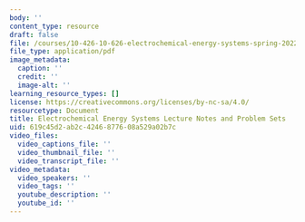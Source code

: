 ```yaml
---
body: ''
content_type: resource
draft: false
file: /courses/10-426-10-626-electrochemical-energy-systems-spring-2022/mit10_426_10_626s22_cr.pdf
file_type: application/pdf
image_metadata:
  caption: ''
  credit: ''
  image-alt: ''
learning_resource_types: []
license: https://creativecommons.org/licenses/by-nc-sa/4.0/
resourcetype: Document
title: Electrochemical Energy Systems Lecture Notes and Problem Sets
uid: 619c45d2-ab2c-4246-8776-08a529a02b7c
video_files:
  video_captions_file: ''
  video_thumbnail_file: ''
  video_transcript_file: ''
video_metadata:
  video_speakers: ''
  video_tags: ''
  youtube_description: ''
  youtube_id: ''
---
```

